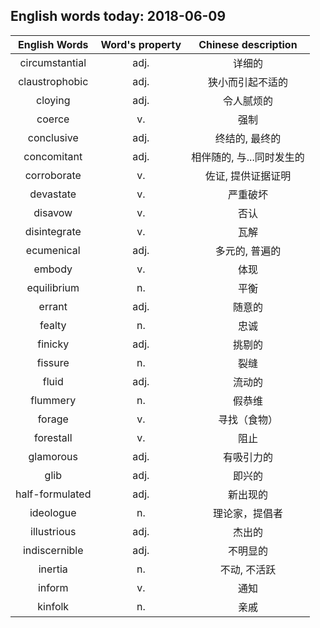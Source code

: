 ## English words today: 2018-06-09

| English Words | Word's property | Chinese description |
| :-----------: | :-------------: | :-----------------: |
| circumstantial  | adj. | 详细的 |
| claustrophobic | adj. | 狭小而引起不适的 |
| cloying | adj.  | 令人腻烦的 |
| coerce | v.  | 强制 |
| conclusive | adj. | 终结的, 最终的 |
| concomitant | adj. | 相伴随的, 与...同时发生的 |
| corroborate | v. | 佐证, 提供证据证明 |
| devastate | v. | 严重破坏 |
| disavow | v. | 否认 |
| disintegrate | v. | 瓦解 |
| ecumenical | adj. | 多元的, 普遍的 |
| embody | v. | 体现 |
| equilibrium | n. | 平衡 |
| errant | adj. | 随意的 |
| fealty | n. | 忠诚 |
| finicky | adj. | 挑剔的 |
| fissure | n. | 裂缝 |
| fluid | adj.  | 流动的 |
| flummery | n. | 假恭维 |
| forage | v. | 寻找（食物） |
| forestall | v. | 阻止 |
| glamorous | adj. | 有吸引力的 |
| glib | adj. | 即兴的 |
| half-formulated | adj. | 新出现的 |
| ideologue | n. | 理论家，提倡者 |
| illustrious | adj. | 杰出的 |
| indiscernible | adj.  | 不明显的 |
| inertia | n. | 不动, 不活跃 |
| inform | v. | 通知 |
| kinfolk | n. | 亲戚 |

